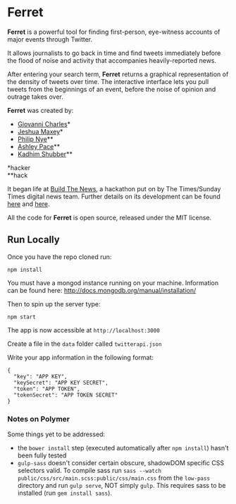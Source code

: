 # Ferret

**Ferret** is a powerful tool for finding first-person, eye-witness accounts of major events through Twitter.</p>

It allows journalists to go back in time and find tweets immediately before the flood of noise and activity that accompanies heavily-reported news.

After entering your search term, **Ferret** returns a graphical representation of the density of tweets over time. The interactive interface lets you pull tweets from the beginnings of an event, before the noise of opinion and outrage takes over.

**Ferret** was created by:
* [Giovanni Charles](http://twitter.com/gdcharles)*
* [Jeshua Maxey](http://twitter.com/jeshuamaxey)*
* [Philip Nye](http://twitter.com/philipnye)**
* [Ashley Pace](http://twitter.com/ashmpace)**
* [Kadhim Shubber](http://twitter.com/kadhimshubber)**

*hacker  
**hack

It began life at [Build The News](http://buildthenews.wordpress.com/), a hackathon put on by The Times/Sunday Times digital news team. Further details on its development can be found [here](http://jeshua.co/build-the-news/) and [here](http://timesdigitaldevelopment.tumblr.com/post/85809624900/our-week-working-on-low-pass-with-the-times-and-sunday).

All the code for **Ferret** is open source, released under the MIT license.

## Run Locally

Once you have the repo cloned run:

`npm install`

You must have a mongod instance running on your machine.
Information can be found here: http://docs.mongodb.org/manual/installation/

Then to spin up the server type:

`npm start`

The app is now accessible at `http://localhost:3000`

Create a file in the `data` folder called `twitterapi.json` 

Write your app information in the following format:
```
{
  "key": "APP KEY",
  "keySecret": "APP KEY SECRET",
  "token": "APP TOKEN",
  "tokenSecret": "APP TOKEN SECRET"
}
```

### Notes on Polymer

Some things yet to be addressed:

* the `bower install` step (executed automatically after `npm install`) hasn't been fully tested
* `gulp-sass` doesn't consider certain obscure, shadowDOM specific CSS selectors valid. To compile sass run `sass --watch public/css/src/main.scss:public/css/main.css` from the `low-pass` directory and run `gulp serve`, NOT simply `gulp`. This requires sass to be installed (run `gem install sass`).
